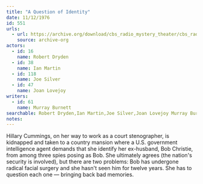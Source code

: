 ```yaml
---
title: "A Question of Identity"
date: 11/12/1976
id: 551
urls: 
  - url: https://archive.org/download/cbs_radio_mystery_theater/cbs_radio_mystery_theater-0551-0600.zip/cbs_radio_mystery_theater-0551-0600%2Fcbsrmt_0551_a_question_of_identity.mp3
    source: archive-org
actors:  
  - id: 16
    name: Robert Dryden  
  - id: 38
    name: Ian Martin  
  - id: 118
    name: Joe Silver  
  - id: 47
    name: Joan Lovejoy
writers:  
  - id: 61
    name: Murray Burnett
searchable: Robert Dryden,Ian Martin,Joe Silver,Joan Lovejoy Murray Burnett
notes:  
---
```

Hillary Cummings, on her way to work as a court stenographer, is kidnapped and taken to a country mansion where a U.S. government intelligence agent demands that she identify her ex-husband, Bob Christie, from among three spies posing as Bob. She ultimately agrees (the nation's security is involved), but there are two problems: Bob has undergone radical facial surgery and she hasn't seen him for twelve years. She has to question each one — bringing back bad memories.